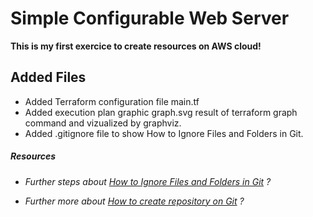 # Simple Configurable Web Server
**This is my first exercice to create resources on AWS cloud!**
## Added Files
* Added Terraform configuration file main.tf
* Added execution plan graphic graph.svg result of terraform graph command and vizualized by graphviz.
* Added .gitignore file to show How to Ignore Files and Folders in Git.
##### Resources
* *<p>Further steps about <a href="https://www.freecodecamp.org/news/gitignore-file-how-to-ignore-files-and-folders-in-git/">How to Ignore Files and Folders in Git</a> ?</p>*
* *<p>Further more about <a href="https://www.atlassian.com/fr/git/tutorials/setting-up-a-repository">How to create repository on Git</a> ?</p>*
